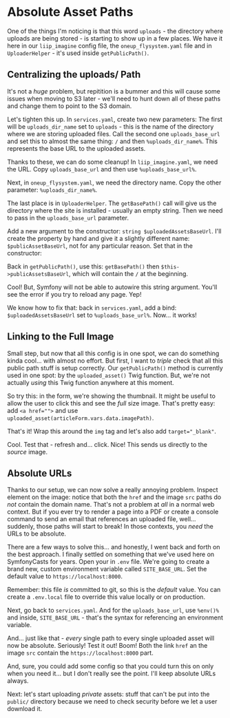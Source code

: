 # Absolute Asset Paths

One of the things I'm noticing is that this word `uploads` - the directory where
uploads are being stored - is starting to show up in a few places. We have it here
in our `liip_imagine` config file, the `oneup_flysystem.yaml` file and in
`UploaderHelper` - it's used inside `getPublicPath()`.

## Centralizing the uploads/ Path

It's not a *huge* problem, but repitition is a bummer and this will cause some
issues when moving to S3 later - we'll need to hunt down all of these paths and
change them to point to the S3 domain.

Let's tighten this up. In `services.yaml`, create two new parameters: The first
will be `uploads_dir_name` set to `uploads` - this is the name of the directory
where we are storing uploaded files. Call the second one `uploads_base_url` and
set this to almost the same thing: `/` and then `%uploads_dir_name%`. This represents
the base URL to the uploaded assets.

Thanks to these, we can do some cleanup! In `liip_imagine.yaml`, we need the URL.
Copy `uploads_base_url` and then use `%uploads_base_url%`.

Next, in `oneup_flysystem.yaml`, we need the directory name. Copy the other parameter:
`%uploads_dir_name%`.

The last place is in `UploaderHelper`. The `getBasePath()` call will give us the
directory where the site is installed - usually an empty string. Then we need to
pass in the `uploads_base_url` parameter.

Add a new argument to the constructor: `string $uploadedAssetsBaseUrl`. I'll create
the property by hand and give it a slightly different name: `$publicAssetBaseUrl`,
not for any particular reason. Set that in the constructor:

Back in `getPublicPath()`, use this: `getBasePath()` then `$this->publicAssetsBaseUrl`,
which will contain the `/` at the beginning.

Cool! But, Symfony will not be able to autowire this string argument. You'll
see the error if you try to reload any page. Yep!

We know how to fix that: back in `services.yaml`, add a bind:
`$uploadedAssetsBaseUrl` set to `%uploads_base_url%`. Now... it works!

## Linking to the Full Image

Small step, but now that all this config is in one spot, we can do something kinda
cool... with almost no effort. But first, I want to *triple* check that all this
public path stuff is setup correctly. Our `getPublicPath()` method is currently
used in one spot: by the `uploaded_asset()` Twig function. But, we're not actually
*using* this Twig function anywhere at this moment.

So try this: in the form, we're showing the thumbnail. It might be useful to allow
the user to click this and see the *full* size image. That's pretty easy: add
`<a href="">` and use `uploaded_asset(articleForm.vars.data.imagePath)`.

That's it! Wrap this around the `img` tag and let's also add `target="_blank"`.

Cool. Test that - refresh and... click. Nice! This sends us directly to the *source*
image.

## Absolute URLs

Thanks to our setup, we can now solve a really annoying problem. Inspect element
on the image: notice that both the `href` and the image `src` paths do *not*
contain the domain name. That's not a problem at *all* in a normal web context.
But if you ever try to render a page into a PDF or create a console command to
send an email that references an uploaded file, well... suddenly, those paths will
start to break! In those contexts, you *need* the URLs to be absolute.

There are a few ways to solve this... and honestly, I went back and forth on the
best approach. I finally settled on something that we've used here on SymfonyCasts
for years. Open your in `.env` file. We're going to create a brand new, custom
environment variable called `SITE_BASE_URL`. Set the default value to
`https://localhost:8000`.

Remember: this file *is* committed to git, so this is the *default* value. You
can create a `.env.local` file to override this value locally or on production.

Next, go back to `services.yaml`. And for the `uploads_base_url`, use
`%env()%` and inside, `SITE_BASE_URL` - that's the syntax for referencing an
environment variable.

And... just like that - *every* single path to every single uploaded asset will now
be absolute. Seriously! Test it out! Boom! Both the link `href` an the image `src`
contain the `https://localhost:8000` part.

And, sure, you could add some config so that you could turn this on only when you
need it... but I don't really see the point. I'll keep absolute URLs always.

Next: let's start uploading *private* assets: stuff that can't be put into the
`public/` directory because we need to check security before we let a user download
it.
